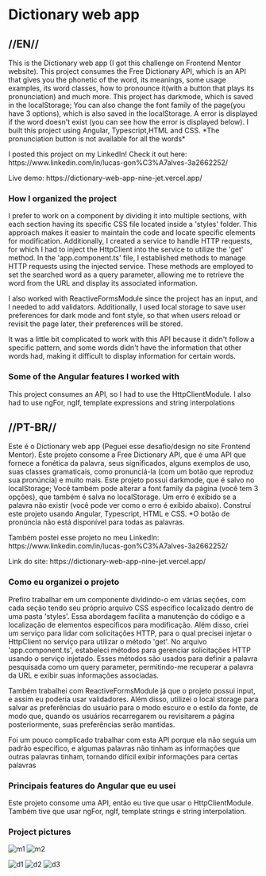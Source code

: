 <h1>Dictionary web app</h1>

<h2>//EN//</h2>

<p>This is the Dictionary web app (I got this challenge on Frontend Mentor website). This project consumes the Free Dictionary API, which is an API that gives you the phonetic of the word, its meanings, some usage examples, its word classes, how to pronounce it(with a button that plays its pronunciation) and much more. This project has darkmode, which is saved in the localStorage; You can also change the font family of the page(you have 3 options), which is also saved in the localStorage. A error is displayed if the word doesn't exist (you can see how the error is displayed below). I built this project using Angular, Typescript,HTML and CSS. *The pronunciation button is not available for all the words*</p>

<p> I posted this project on my LinkedIn! Check it out here: https://www.linkedin.com/in/lucas-gon%C3%A7alves-3a2662252/ </p>
<p>Live demo: https://dictionary-web-app-nine-jet.vercel.app/</p>

<h3>How I organized the project</h3>

<p>I prefer to work on a component by dividing it into multiple sections, with each section having its specific CSS file located inside a 'styles' folder. This approach makes it easier to maintain the code and locate specific elements for modification. Additionally, I created a service to handle HTTP requests, for which I had to inject the HttpClient into the service to utilize the 'get' method. In the 'app.component.ts' file, I established methods to manage HTTP requests using the injected service. These methods are employed to set the searched word as a query parameter, allowing me to retrieve the word from the URL and display its associated information.</p>

<p>I also worked with ReactiveFormsModule since the project has an input, and I needed to add validators. Additionally, I used local storage to save user preferences for dark mode and font style, so that when users reload or revisit the page later, their preferences will be stored.</p>

<p>It was a little bit complicated to work with this API because it didn't follow a specific pattern, and some words didn't have the information that other words had, making it difficult to display information for certain words.</p>

<h3>Some of the Angular features I worked with</h3>

<p>This project consumes an API, so I had to use the HttpClientModule. I also had to use ngFor, ngIf, template expressions and string interpolations</p>

<h2>//PT-BR//</h2>

<p>Este é o Dictionary web app (Peguei esse desafio/design no site Frontend Mentor). Este projeto consome a Free Dictionary  API, que é uma API que fornece a fonética da palavra, seus significados, alguns exemplos de uso, suas classes gramaticais, como pronunciá-la (com um botão que reproduz sua pronúncia) e muito mais. Este projeto possui darkmode, que é salvo no localStorage; Você também pode alterar a font family da página (você tem 3 opções), que também é salva no localStorage. Um erro é exibido se a palavra não existir (você pode ver como o erro é exibido abaixo). Construí este projeto usando Angular, Typescript, HTML e CSS. *O botão de pronúncia não está disponível para todas as palavras.
</p>

<p>Também postei esse projeto no meu LinkedIn: https://www.linkedin.com/in/lucas-gon%C3%A7alves-3a2662252/</p>
<p>Link do site: https://dictionary-web-app-nine-jet.vercel.app/</p>

<h3>Como eu organizei o projeto</h3>

<p>Prefiro trabalhar em um componente dividindo-o em várias seções, com cada seção tendo seu próprio arquivo CSS específico localizado dentro de uma pasta 'styles'. Essa abordagem facilita a manutenção do código e a localização de elementos específicos para modificação. Além disso, criei um serviço para lidar com solicitações HTTP, para o qual precisei injetar o HttpClient no serviço para utilizar o método 'get'. No arquivo 'app.component.ts', estabeleci métodos para gerenciar solicitações HTTP usando o serviço injetado. Esses métodos são usados para definir a palavra pesquisada como um query parameter, permitindo-me recuperar a palavra da URL e exibir suas informações associadas.</p>

<p>Também trabalhei com ReactiveFormsModule já que o projeto possui input, e assim eu poderia usar validadores. Além disso, utilizei o local storage para salvar as preferências do usuário para o modo escuro e o estilo da fonte, de modo que, quando os usuários recarregarem ou revisitarem a página posteriormente, suas preferências serão mantidas.</p>

<p>Foi um pouco complicado trabalhar com esta API porque ela não seguia um padrão específico, e algumas palavras não tinham as informações que outras palavras tinham, tornando difícil exibir informações para certas palavras</p>

<h3>Principais features do Angular que eu usei</h3>

<p>Este projeto consome uma API, então eu tive que usar o HttpClientModule. Também tive que usar ngFor, ngIf, template strings e string interpolation.</p>

<h3>
  Project pictures
</h3>

![m1](https://github.com/LucasS-Goncalves/scoot/assets/122225674/642c83ce-06e4-4d9e-b385-20b7f52aaf54)
![m2](https://github.com/LucasS-Goncalves/scoot/assets/122225674/cea665aa-a988-421f-808e-b0185cb3a49d)

![d1](https://github.com/LucasS-Goncalves/scoot/assets/122225674/08d2cdf1-1f35-4b65-bfdd-6bf2738983fe)
![d2](https://github.com/LucasS-Goncalves/scoot/assets/122225674/e44f6d07-5804-4b40-9c0e-77b96f390abf)
![d3](https://github.com/LucasS-Goncalves/scoot/assets/122225674/3a0d51c2-bd61-4a6e-8168-4435a17803c1)



